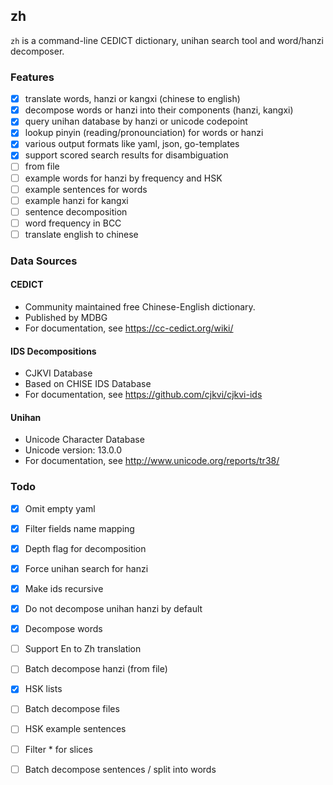 ## zh
`zh` is a command-line CEDICT dictionary, unihan search tool and word/hanzi decomposer.

### Features

- [x] translate words, hanzi or kangxi (chinese to english)
- [x] decompose words or hanzi into their components (hanzi, kangxi)
- [x] query unihan database by hanzi or unicode codepoint
- [x] lookup pinyin (reading/pronounciation) for words or hanzi
- [x] various output formats like yaml, json, go-templates
- [x] support scored search results for disambiguation
- [ ] from file
- [ ] example words for hanzi by frequency and HSK
- [ ] example sentences for words
- [ ] example hanzi for kangxi
- [ ] sentence decomposition
- [ ] word frequency in BCC
- [ ] translate english to chinese

### Data Sources

#### CEDICT
- Community maintained free Chinese-English dictionary.
- Published by MDBG
- For documentation, see https://cc-cedict.org/wiki/

#### IDS Decompositions
- CJKVI Database
- Based on CHISE IDS Database
- For documentation, see https://github.com/cjkvi/cjkvi-ids

#### Unihan
- Unicode Character Database
- Unicode version: 13.0.0
- For documentation, see http://www.unicode.org/reports/tr38/

### Todo

- [x] Omit empty yaml
- [x] Filter fields name mapping
- [x] Depth flag for decomposition
- [x] Force unihan search for hanzi
- [x] Make ids recursive
- [x] Do not decompose unihan hanzi by default
- [x] Decompose words
- [ ] Support En to Zh translation
- [ ] Batch decompose hanzi (from file)
- [x] HSK lists
- [ ] Batch decompose files
- [ ] HSK example sentences
- [ ] Filter * for slices
- [ ] Batch decompose sentences / split into words

